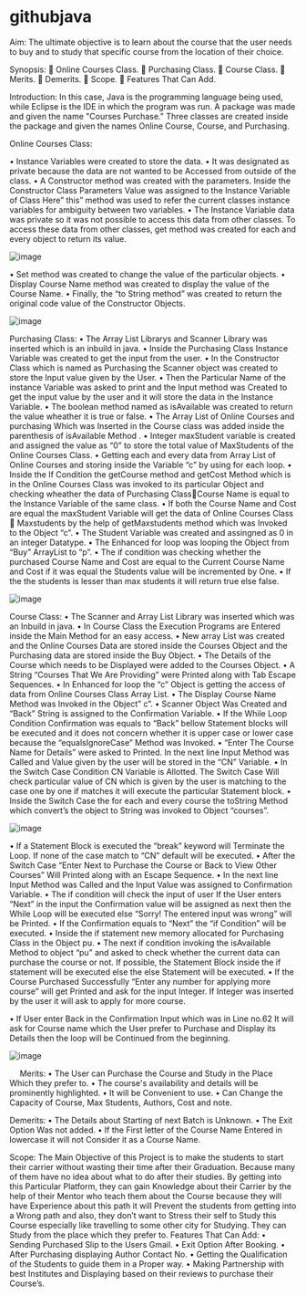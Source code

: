 # githubjava
Aim: 
        The ultimate objective is to learn about the course that the user needs to buy and to study that specific course from the location of their choice.

Synopsis:
	Online Courses Class.
	Purchasing Class.
	Course Class.
	Merits.
	Demerits.
	Scope.
	Features That Can Add.

Introduction:
                In this case, Java is the programming language being used, while Eclipse is the IDE in which the program was run. A package was made and given the name "Courses Purchase." Three classes are created inside the package and given the names Online Course, Course, and Purchasing.

Online Courses Class:

•	Instance Variables were created to store the data.
•	It was designated as private because the data are not wanted to be Accessed from outside of the class.
•	A Constructor method was created with the parameters. Inside the Constructor Class Parameters Value was assigned to the Instance Variable of Class Here” this” method was used to refer the current classes instance variables for ambiguity between two variables.
•	The Instance Variable data was private so it was not possible to access this data from other classes. To access these data from other classes, get method was created for each and every object to return its value.

![image](https://github.com/jefnishAntt/githubjava/assets/159998733/72cf3bba-e547-498a-866b-7baad3996ef7)

•	Set method was created to change the value of the particular objects.
•	Display Course Name method was created to display the value of the Course Name.
•	Finally, the “to String method” was created to return the original code value of the Constructor Objects.

 ![image](https://github.com/jefnishAntt/githubjava/assets/159998733/0db4b375-eb32-414d-ab90-f80a13257439)

Purchasing Class:
•	The Array List Librarys and Scanner Library was inserted which is an inbuild in java.
•	 Inside the Purchasing Class Instance Variable was created to get the input from the user.
•	In the Constructor Class which is named as Purchasing the Scanner object was created to store the Input value given by the User.
•	Then the Particular Name of the instance Variable was asked to print and the Input method was Created to get the input value by the user and it will store the data in the Instance Variable.
•	The boolean method named as isAvailable was created to return the value wheather it is true or false.
•	The Array List of Online Courses and purchasing Which was Inserted in the Course class was added inside the parenthesis of isAvailable Method .
•	Integer maxStudent variable is created and assigned the value as “0” to store the total value of MaxStudents of the Online Courses Class.
•	Getting each and every data from Array List of Online Courses and storing inside the Variable “c” by using for each loop.
•	Inside the If Condition the getCourse method and getCost Method which is in the Online Courses Class was invoked to its particular Object and checking wheather the data of Purchasing ClassCourse Name is equal to the Instance Variable of the same class. 
•	If both the Course Name and Cost are equal the maxStudent Variable will get the data of Online Courses Class  Maxstudents by the help of getMaxstudents method which was Invoked to the Object “c”.
•	The Student Variable was created and assingned as 0 in an integer Datatype.
•	The Enhanced for loop was looping the Object from “Buy” ArrayList to “p”.
•	The if condition was checking whether the purchased Course Name and Cost are equal to the Current Course Name and Cost if it was equal the Students value will be incremented by One.
•	If the the students is lesser than max students it will return true else false.

![image](https://github.com/jefnishAntt/githubjava/assets/159998733/1a08b28b-cca8-4179-af1e-f7a93e6fcdf7)

Course Class:
•	The Scanner and Array List Library was inserted which was an Inbuild in java.
•	In Course Class the Execution Programs are Entered inside the Main Method for an easy access.
•	New array List was created and the Online Courses Data are stored inside the Courses Object and the Purchasing data are stored inside the Buy Object.
•	The Details of the Course which needs to be Displayed were added to the Courses Object.
•	A String “Courses That We Are Providing” were Printed along with Tab Escape Sequences.
•	In Enhanced for loop the “c” Object is getting the access of data from Online Courses Class Array List.
•	 The Display Course Name Method was Invoked in the Object” c”.
•	Scanner Object Was Created and “Back” String is assigned to the Confirmation Variable.
•	If the While Loop Condition Confirmation was equals to “Back” bellow Statement blocks will be executed and it does not concern whether it is upper case or lower case because the “equalsIgnoreCase” Method was Invoked.
•	“Enter The Course Name for Details” were asked to Printed. In the next line Input Method was Called and Value given by the user will be stored in the “CN” Variable.
•	In the Switch Case Condition CN Variable is Allotted. The Switch Case Will check particular value of CN which is given by the user is matching to the case one by one if matches it will execute the particular Statement block.
•	Inside the Switch Case the for each and every course the toString Method which convert’s the object to String was invoked to Object “courses”.

 ![image](https://github.com/jefnishAntt/githubjava/assets/159998733/f9371779-4dba-439a-8d1f-fad9ba06649b)

•	If a Statement Block is executed the “break” keyword will Terminate the Loop. If none of the case match to “CN” default will be executed.
•	After the Switch Case “Enter Next to Purchase the Course or Back to View Other Courses” Will Printed along with an Escape Sequence.
•	In the next line Input Method was Called and the Input Value was assigned to Confirmation Variable.
•	The if condition will check the input of user If the User enters “Next” in the input the Confirmation value will be assigned as next then the While Loop will be executed else “Sorry! The entered input was wrong” will be Printed.
•	If the Confirmation equals to “Next” the “if Condition” will be executed.
•	Inside the if statement new memory allocated for Purchasing Class in the Object pu.
•	The next if condition invoking the isAvailable Method to object “pu” and asked to check whether the current data can purchase the course or not. If possible, the Statement Block inside the if statement will be executed else the else Statement will be executed.
•	 If the Course Purchased Successfully “Enter any number for applying more course” will get Printed and ask for the input Integer. If Integer was inserted by the user it will ask to apply for more course.
 
•	If User enter Back in the Confirmation Input which was in Line no.62 It will ask for Course name which the User prefer to Purchase and Display its Details then the loop will be Continued from the beginning.
 
![image](https://github.com/jefnishAntt/githubjava/assets/159998733/590b747e-3f6a-4751-bce3-501fda65c1ca)
	
 
Merits:
•	The User can Purchase the Course and Study in the Place Which they prefer to.
•	The course's availability and details will be prominently highlighted.
•	It will be Convenient to use.
•	Can Change the Capacity of Course, Max Students, Authors, Cost and note.

Demerits:
•	The Details about Starting of next Batch is Unknown.
•	The Exit Option Was not added.
•	If the First letter of the Course Name Entered in lowercase it will not Consider it as a Course Name.

Scope:
     The Main Objective of this Project is to make the students to start their carrier without wasting their time after their Graduation. Because many of them have no idea about what to do after their studies. By getting into this Particular Platform, they can gain Knowledge about their Carrier by the help of their Mentor who teach them about the Course because they will have Experience about this path it will Prevent the students from getting into a Wrong path and also, they don’t want to Stress their self to Study this Course especially like travelling to some other city for Studying. They can Study from the place which they prefer to. 
Features That Can Add:
•	Sending Purchased Slip to the Users Gmail.
•	Exit Option After Booking.
•	After Purchasing displaying Author Contact No.
•	Getting the Qualification of the Students to guide them in a Proper way.
•	Making Partnership with best Institutes and Displaying based on their reviews to purchase their Course’s.

